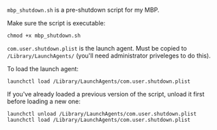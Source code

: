 `mbp_shutdown.sh` is a pre-shutdown script for my MBP.

Make sure the script is executable:

```
chmod +x mbp_shutdown.sh
```

`com.user.shutdown.plist` is the launch agent. Must be copied to `/Library/LaunchAgents/` (you'll need administrator priveleges to do this).

To load the launch agent:

```
launchctl load /Library/LaunchAgents/com.user.shutdown.plist
```

If you've already loaded a previous version of the script, unload it first before loading a new one:

```
launchctl unload /Library/LaunchAgents/com.user.shutdown.plist
launchctl load /Library/LaunchAgents/com.user.shutdown.plist
```
